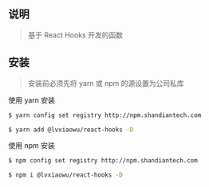 ## 说明

> 基于 React Hooks 开发的函数

## 安装

> 安装前必须先将 yarn 或 npm 的源设置为公司私库

使用 yarn 安装

```bash
$ yarn config set registry http://npm.shandiantech.com
```

```bash
$ yarn add @lvxiaowu/react-hooks -D
```

使用 npm 安装

```bash
$ npm config set registry http://npm.shandiantech.com
```

```bash
$ npm i @lvxiaowu/react-hooks -D
```

<!-- https://venus.shandiantech.com/docs/react-hooks -->

